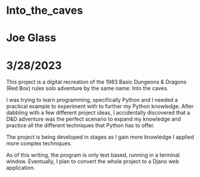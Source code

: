 # Into_the_caves
# Joe Glass
# 3/28/2023

This project is a digital recreation of the 1983 Basic Dungeons & Dragons (Red Box) rules solo adventure by the same name: Into the caves.

I was trying to learn programming, specifically Python and I needed a practical example to experiment with to further my Python knowledge. 
After dabbling with a few different project ideas, I accidentally discovered that a D&D adventure was the perfect scenario to expand my knowledge
and practice all the different techniques that Python has to offer.

The project is being developed in stages as I gain more knowledge I applied more complex techniques.

As of this writing, the program is only text based, running in a terminal window. Eventually, I plan to convert the whole project to a Djano web application.

